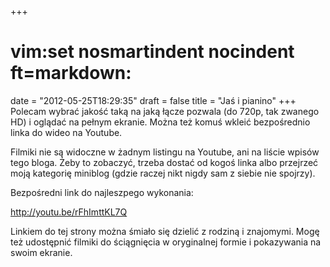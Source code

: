 +++
# vim:set nosmartindent nocindent ft=markdown:
date = "2012-05-25T18:29:35"
draft = false
title = "Jaś i pianino"
+++
Polecam wybrać jakość taką na jaką łącze pozwala (do 720p, tak zwanego HD) i
oglądać na pełnym ekranie. Można też komuś wkleić bezpośrednio linka do wideo
na Youtube.

Filmiki nie są widoczne w żadnym listingu na Youtube, ani na liście wpisów
tego bloga. Żeby to zobaczyć, trzeba dostać od kogoś linka albo przejrzeć moją
kategorię miniblog (gdzie raczej nikt nigdy sam z siebie nie spojrzy).

Bezpośredni link do najleszpego wykonania:

<http://youtu.be/rFhImttKL7Q>

Linkiem do tej strony można śmiało się dzielić z rodziną i znajomymi. Mogę też
udostępnić filmiki do ściągnięcia w oryginalnej formie i pokazywania na swoim
ekranie.

